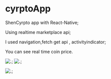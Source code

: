 # cyrptoApp

ShenCyrpto app with React-Native;

Using realtime marketplace api;

I used navigation,fetch get api , activityindicator;

You can see real time coin price.

![.](https://r.resimlink.com/2JlVHbYi6.png);
![.](https://r.resimlink.com/mdtOw9.png);

![.](https://r.resimlink.com/DHCAGcYBF.png);

